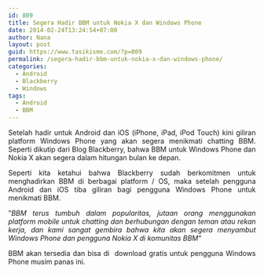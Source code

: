 ```yaml
---
id: 809
title: Segera Hadir BBM untuk Nokia X dan Windows Phone
date: 2014-02-24T13:24:54+07:00
author: Nana
layout: post
guid: https://www.tasikisme.com/?p=809
permalink: /segera-hadir-bbm-untuk-nokia-x-dan-windows-phone/
categories:
  - Android
  - Blackberry
  - Windows
tags:
  - Android
  - BBM
---
```

<p style="text-align: justify;">
  Setelah hadir untuk Android dan iOS (iPhone, iPad, iPod Touch) kini giliran platform Windows Phone yang akan segera menikmati chatting BBM. Seperti dikutip dari Blog Blackberry, bahwa BBM untuk Windows Phone dan Nokia X akan segera dalam hitungan bulan ke depan.
</p>

<p style="text-align: justify;">
  Seperti kita ketahui bahwa Blackberry sudah berkomitmen untuk menghadirkan BBM di berbagai platform / OS, maka setelah pengguna Android dan iOS tiba giliran bagi pengguna Windows Phone untuk menikmati BBM.
</p>

<p style="text-align: justify;">
  ”<em>BBM terus tumbuh dalam popularitas, jutaan orang menggunakan platform mobile untuk chatting dan berhubungan dengan teman atau rekan kerja, dan kami sangat gembira bahwa kita akan segera menyambut Windows Phone dan pengguna Nokia X di komunitas BBM</em>&#8220;
</p>

<p style="text-align: justify;">
  BBM akan tersedia dan bisa di  download gratis untuk pengguna Windows Phone musim panas ini.
</p>